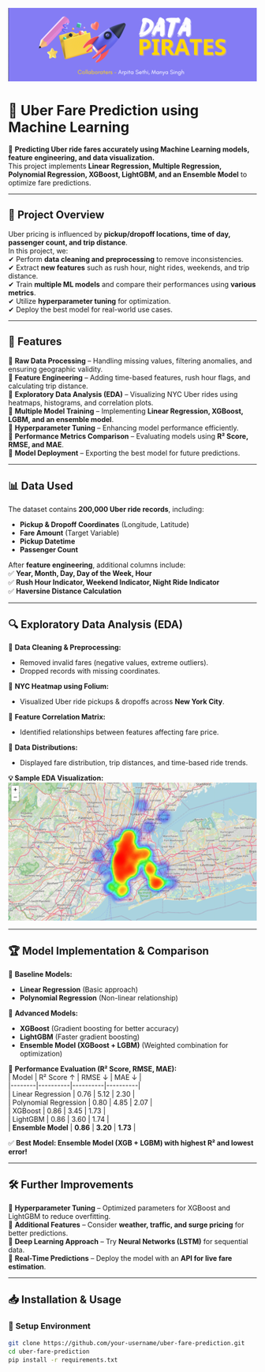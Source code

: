 ![Uber Fare Prediction Banner](https://github.com/arpita-sethii/CC_Project/blob/main/Public/Screenshot%202025-03-26%20235941.png)
# 🚖 Uber Fare Prediction using Machine Learning  


📍 **Predicting Uber ride fares accurately using Machine Learning models, feature engineering, and data visualization.**  
This project implements **Linear Regression, Multiple Regression, Polynomial Regression, XGBoost, LightGBM, and an Ensemble Model** to optimize fare predictions.  

---

## 📌 Project Overview  
Uber pricing is influenced by **pickup/dropoff locations, time of day, passenger count, and trip distance**.  
In this project, we:  
✔ Perform **data cleaning and preprocessing** to remove inconsistencies.  
✔ Extract **new features** such as rush hour, night rides, weekends, and trip distance.  
✔ Train **multiple ML models** and compare their performances using **various metrics**.  
✔ Utilize **hyperparameter tuning** for optimization.  
✔ Deploy the best model for real-world use cases.  

---

## 🚀 Features  
🔹 **Raw Data Processing** – Handling missing values, filtering anomalies, and ensuring geographic validity.  
🔹 **Feature Engineering** – Adding time-based features, rush hour flags, and calculating trip distance.  
🔹 **Exploratory Data Analysis (EDA)** – Visualizing NYC Uber rides using heatmaps, histograms, and correlation plots.  
🔹 **Multiple Model Training** – Implementing **Linear Regression, XGBoost, LGBM, and an ensemble model**.  
🔹 **Hyperparameter Tuning** – Enhancing model performance efficiently.  
🔹 **Performance Metrics Comparison** – Evaluating models using **R² Score, RMSE, and MAE**.  
🔹 **Model Deployment** – Exporting the best model for future predictions.  

---

## 📊 Data Used  
The dataset contains **200,000 Uber ride records**, including:  
- **Pickup & Dropoff Coordinates** (Longitude, Latitude)  
- **Fare Amount** (Target Variable)  
- **Pickup Datetime**  
- **Passenger Count**  

After **feature engineering**, additional columns include:  
✅ **Year, Month, Day, Day of the Week, Hour**  
✅ **Rush Hour Indicator, Weekend Indicator, Night Ride Indicator**  
✅ **Haversine Distance Calculation**  

---

## 🔍 Exploratory Data Analysis (EDA)  
📌 **Data Cleaning & Preprocessing:**  
- Removed invalid fares (negative values, extreme outliers).  
- Dropped records with missing coordinates.  

📌 **NYC Heatmap using Folium:**  
- Visualized Uber ride pickups & dropoffs across **New York City**.  

📌 **Feature Correlation Matrix:**  
- Identified relationships between features affecting fare price.  

📌 **Data Distributions:**  
- Displayed fare distribution, trip distances, and time-based ride trends.  

**💡 Sample EDA Visualization:**  
![NYC Ride Heatmap](https://github.com/arpita-sethii/CC_Project/blob/main/Public/Screenshot%202025-03-23%20153729.png)


---

## 🏆 Model Implementation & Comparison  
📌 **Baseline Models:**  
- **Linear Regression** (Basic approach)  
- **Polynomial Regression** (Non-linear relationship)  

📌 **Advanced Models:**  
- **XGBoost** (Gradient boosting for better accuracy)  
- **LightGBM** (Faster gradient boosting)  
- **Ensemble Model (XGBoost + LGBM)** (Weighted combination for optimization)  

📌 **Performance Evaluation (R² Score, RMSE, MAE):**  
| Model | R² Score ↑ | RMSE ↓ | MAE ↓ |  
|--------|----------|----------|----------|  
| Linear Regression | 0.76 | 5.12 | 2.30 |  
| Polynomial Regression | 0.80 | 4.85 | 2.07 |  
| XGBoost | 0.86 | 3.45 | 1.73 |  
| LightGBM | 0.86 | 3.60 | 1.74 |  
| **Ensemble Model** | **0.86** | **3.20** | **1.73** |  

✅ **Best Model: Ensemble Model (XGB + LGBM) with highest R² and lowest error!**  

---

## 🛠 Further Improvements  
📌 **Hyperparameter Tuning** – Optimized parameters for XGBoost and LightGBM to reduce overfitting.  
📌 **Additional Features** – Consider **weather, traffic, and surge pricing** for better predictions.  
📌 **Deep Learning Approach** – Try **Neural Networks (LSTM)** for sequential data.  
📌 **Real-Time Predictions** – Deploy the model with an **API for live fare estimation**.  

---

## 📥 Installation & Usage  
### 🔧 **Setup Environment**  
```bash
git clone https://github.com/your-username/uber-fare-prediction.git
cd uber-fare-prediction
pip install -r requirements.txt

